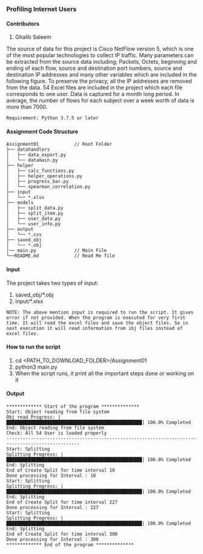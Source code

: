 ### Profiling Internet Users ###

#### Contributors ####

1) Ghalib Saleem 

The source of data for this project is Cisco NetFlow version 5, which is one of the most popular technologies to collect IP traffic. Many parameters can be extracted from the source data including; Packets, Octets, beginning and ending of each flow, source and destination port numbers, source and destination IP addresses and many other variables which are included in the following figure.
To preserve the privacy, all the IP addresses are removed from the data. 54 Excel files are included in the project which each file corresponds to one user. Data is captured for a month long period. In average, the number of flows for each subject over a week worth of data is more than 7000.

```
Requirement: Python 3.7.5 or later 
```

#### Assignment Code Structure ####

```
Assignment01             // Root Folder
├── datahandlers        
│   ├── data_export.py   
│   └── datamain.py      
├── helper              
│   ├── calc_functions.py   
│   ├── helper_operations.py  
│   ├── progress_bar.py   
│   └── spearman_correlation.py  
├── input              
│   └── *.xlsx  
├── models              
│   ├── split_data.py   
│   ├── split_item.py  
│   ├── user_data.py   
│   └── user_info.py 
├── output                
│   └── *.csv    
├── saved_obj                
│   └── *.obj 
│── main.py              // Main File
└──README.md             // Read Me file
```

#### Input ####

The project takes two types of input:

1) saved_obj/*.obj 
2) input/*.xlsx 
```
NOTE: The above mention input is required to run the script. It gives error if not provided. When the program is executed for very first time. It will read the excel files and save the object files. So in next execution it will read information from ibj files instead of excel files.   
```

#### How to run the script ####

1) cd <PATH_TO_DOWNLOAD_FOLDER>/Assignment01
2) python3 main.py
3) When the script runs, it print all the important steps done or working on it
   

#### Output ####

```
************* Start of the program **************
Start: Object reading from file system
Obj read Progress: |██████████████████████████████████████████████████| 100.0% Completed
End: Object reading from file system
Check: All 54 User is loaded properly 
-------------------------------------------------------------------------------------------------
Start: Splitting
Splitting Progress: |██████████████████████████████████████████████████| 100.0% Completed
End: Splitting
End of Create Split for time interval 10
Done processing for Interval : 10
Start: Splitting
Splitting Progress: |██████████████████████████████████████████████████| 100.0% Completed
End: Splitting
End of Create Split for time interval 227
Done processing for Interval : 227
Start: Splitting
Splitting Progress: |██████████████████████████████████████████████████| 100.0% Completed
End: Splitting
End of Create Split for time interval 300
Done processing for Interval : 300
************* End of the program **************
```
